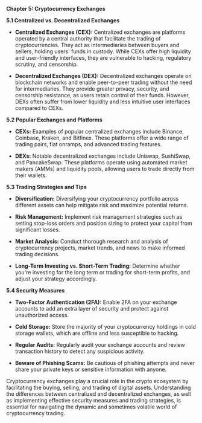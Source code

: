 **Chapter 5: Cryptocurrency Exchanges**

**5.1 Centralized vs. Decentralized Exchanges**

- **Centralized Exchanges (CEX):** Centralized exchanges are platforms operated by a central authority that facilitate the trading of cryptocurrencies. They act as intermediaries between buyers and sellers, holding users' funds in custody. While CEXs offer high liquidity and user-friendly interfaces, they are vulnerable to hacking, regulatory scrutiny, and censorship.
  
- **Decentralized Exchanges (DEX):** Decentralized exchanges operate on blockchain networks and enable peer-to-peer trading without the need for intermediaries. They provide greater privacy, security, and censorship resistance, as users retain control of their funds. However, DEXs often suffer from lower liquidity and less intuitive user interfaces compared to CEXs.

**5.2 Popular Exchanges and Platforms**

- **CEXs:** Examples of popular centralized exchanges include Binance, Coinbase, Kraken, and Bitfinex. These platforms offer a wide range of trading pairs, fiat onramps, and advanced trading features.

- **DEXs:** Notable decentralized exchanges include Uniswap, SushiSwap, and PancakeSwap. These platforms operate using automated market makers (AMMs) and liquidity pools, allowing users to trade directly from their wallets.

**5.3 Trading Strategies and Tips**

- **Diversification:** Diversifying your cryptocurrency portfolio across different assets can help mitigate risk and maximize potential returns.

- **Risk Management:** Implement risk management strategies such as setting stop-loss orders and position sizing to protect your capital from significant losses.

- **Market Analysis:** Conduct thorough research and analysis of cryptocurrency projects, market trends, and news to make informed trading decisions.

- **Long-Term Investing vs. Short-Term Trading:** Determine whether you're investing for the long term or trading for short-term profits, and adjust your strategy accordingly.

**5.4 Security Measures**

- **Two-Factor Authentication (2FA):** Enable 2FA on your exchange accounts to add an extra layer of security and protect against unauthorized access.

- **Cold Storage:** Store the majority of your cryptocurrency holdings in cold storage wallets, which are offline and less susceptible to hacking.

- **Regular Audits:** Regularly audit your exchange accounts and review transaction history to detect any suspicious activity.

- **Beware of Phishing Scams:** Be cautious of phishing attempts and never share your private keys or sensitive information with anyone.

Cryptocurrency exchanges play a crucial role in the crypto ecosystem by facilitating the buying, selling, and trading of digital assets. Understanding the differences between centralized and decentralized exchanges, as well as implementing effective security measures and trading strategies, is essential for navigating the dynamic and sometimes volatile world of cryptocurrency trading.